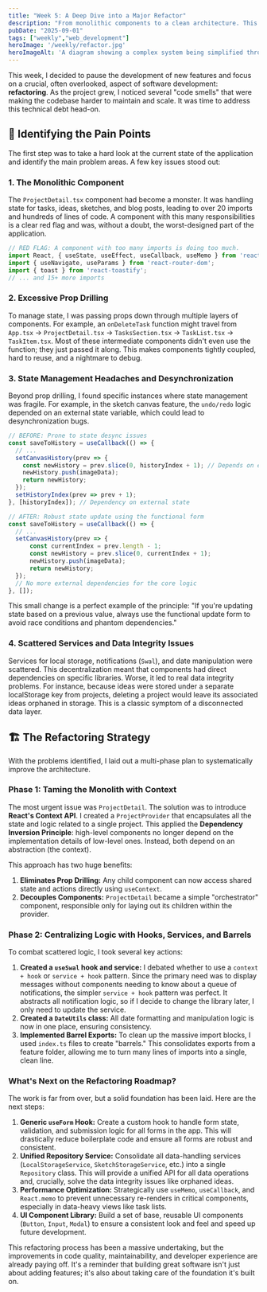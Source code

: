 ```yaml
---
title: "Week 5: A Deep Dive into a Major Refactor"
description: "From monolithic components to a clean architecture. This week was all about a major refactoring effort to tackle prop drilling, centralize logic, and build a more maintainable foundation for the future."
pubDate: "2025-09-01"
tags: ["weekly","web_development"]
heroImage: '/weekly/refactor.jpg'
heroImageAlt: 'A diagram showing a complex system being simplified through refactoring'
---
```


This week, I decided to pause the development of new features and focus on a crucial, often overlooked, aspect of software development: **refactoring**. As the project grew, I noticed several "code smells" that were making the codebase harder to maintain and scale. It was time to address this technical debt head-on.

## 🚨 Identifying the Pain Points

The first step was to take a hard look at the current state of the application and identify the main problem areas. A few key issues stood out:

### 1. The Monolithic Component
The `ProjectDetail.tsx` component had become a monster. It was handling state for tasks, ideas, sketches, and blog posts, leading to over 20 imports and hundreds of lines of code. A component with this many responsibilities is a clear red flag and was, without a doubt, the worst-designed part of the application.

```typescript
// RED FLAG: A component with too many imports is doing too much.
import React, { useState, useEffect, useCallback, useMemo } from 'react';
import { useNavigate, useParams } from 'react-router-dom';
import { toast } from 'react-toastify';
// ... and 15+ more imports
```

### 2. Excessive Prop Drilling
To manage state, I was passing props down through multiple layers of components. For example, an `onDeleteTask` function might travel from `App.tsx` -> `ProjectDetail.tsx` -> `TasksSection.tsx` -> `TaskList.tsx` -> `TaskItem.tsx`. Most of these intermediate components didn't even use the function; they just passed it along. This makes components tightly coupled, hard to reuse, and a nightmare to debug.

### 3. State Management Headaches and Desynchronization
Beyond prop drilling, I found specific instances where state management was fragile. For example, in the sketch canvas feature, the `undo/redo` logic depended on an external state variable, which could lead to desynchronization bugs.

```typescript
// BEFORE: Prone to state desync issues
const saveToHistory = useCallback(() => {
  // ...
  setCanvasHistory(prev => {
    const newHistory = prev.slice(0, historyIndex + 1); // Depends on external `historyIndex`
    newHistory.push(imageData);
    return newHistory;
  });
  setHistoryIndex(prev => prev + 1);
}, [historyIndex]); // Dependency on external state

// AFTER: Robust state update using the functional form
const saveToHistory = useCallback(() => {
  // ...
  setCanvasHistory(prev => {
      const currentIndex = prev.length - 1;
      const newHistory = prev.slice(0, currentIndex + 1);
      newHistory.push(imageData);
      return newHistory;
  });
  // No more external dependencies for the core logic
}, []);
```
This small change is a perfect example of the principle: "If you're updating state based on a previous value, always use the functional update form to avoid race conditions and phantom dependencies."

### 4. Scattered Services and Data Integrity Issues
Services for local storage, notifications (`Swal`), and date manipulation were scattered. This decentralization meant that components had direct dependencies on specific libraries. Worse, it led to real data integrity problems. For instance, because ideas were stored under a separate localStorage key from projects, deleting a project would leave its associated ideas orphaned in storage. This is a classic symptom of a disconnected data layer.

## 🏗️ The Refactoring Strategy

With the problems identified, I laid out a multi-phase plan to systematically improve the architecture.

### Phase 1: Taming the Monolith with Context
The most urgent issue was `ProjectDetail`. The solution was to introduce **React's Context API**. I created a `ProjectProvider` that encapsulates all the state and logic related to a single project. This applied the **Dependency Inversion Principle**: high-level components no longer depend on the implementation details of low-level ones. Instead, both depend on an abstraction (the context).

This approach has two huge benefits:
1.  **Eliminates Prop Drilling:** Any child component can now access shared state and actions directly using `useContext`.
2.  **Decouples Components:** `ProjectDetail` became a simple "orchestrator" component, responsible only for laying out its children within the provider.

### Phase 2: Centralizing Logic with Hooks, Services, and Barrels
To combat scattered logic, I took several key actions:

1.  **Created a `useSwal` hook and service:** I debated whether to use a `context + hook` or `service + hook` pattern. Since the primary need was to display messages without components needing to know about a queue of notifications, the simpler `service + hook` pattern was perfect. It abstracts all notification logic, so if I decide to change the library later, I only need to update the service.
2.  **Created a `DateUtils` class:** All date formatting and manipulation logic is now in one place, ensuring consistency.
3.  **Implemented Barrel Exports:** To clean up the massive import blocks, I used `index.ts` files to create "barrels." This consolidates exports from a feature folder, allowing me to turn many lines of imports into a single, clean line.

### What's Next on the Refactoring Roadmap?

The work is far from over, but a solid foundation has been laid. Here are the next steps:

1.  **Generic `useForm` Hook:** Create a custom hook to handle form state, validation, and submission logic for all forms in the app. This will drastically reduce boilerplate code and ensure all forms are robust and consistent.
2.  **Unified Repository Service:** Consolidate all data-handling services (`LocalStorageService`, `SketchStorageService`, etc.) into a single `Repository` class. This will provide a unified API for all data operations and, crucially, solve the data integrity issues like orphaned ideas.
3.  **Performance Optimization:** Strategically use `useMemo`, `useCallback`, and `React.memo` to prevent unnecessary re-renders in critical components, especially in data-heavy views like task lists.
4.  **UI Component Library:** Build a set of base, reusable UI components (`Button`, `Input`, `Modal`) to ensure a consistent look and feel and speed up future development.

This refactoring process has been a massive undertaking, but the improvements in code quality, maintainability, and developer experience are already paying off. It's a reminder that building great software isn't just about adding features; it's also about taking care of the foundation it's built on.
